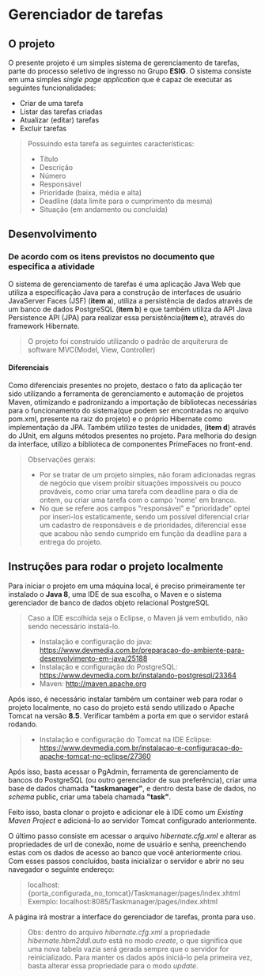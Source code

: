 # Gerenciador de tarefas
## O projeto 
O presente projeto é um simples sistema de gerenciamento de tarefas, parte do processo seletivo de ingresso no Grupo **ESIG**. O sistema consiste em uma simples _single page application_ que é capaz de executar as seguintes funcionalidades: 
- Criar de uma tarefa
- Listar das tarefas criadas
- Atualizar (editar) tarefas
- Excluir tarefas
>Possuindo esta tarefa as seguintes características:
> - Título
>  - Descrição
>  - Número
>  - Responsável 
>  - Prioridade (baixa, média e alta)
>  - Deadline (data limite para o cumprimento da mesma)
>  - Situação (em andamento ou concluída)
## Desenvolvimento
###  De acordo com os itens previstos no documento que especifica a atividade

O sistema de gerenciamento de tarefas é uma aplicação Java Web que utiliza a especificação Java para a construção de interfaces de usuário JavaServer Faces (JSF) (**item a**), utiliza a persistência de dados através de um banco de dados PostgreSQL (**item b**) e que também utiliza da API Java Persistence API (JPA) para realizar essa persistência(**item c**), através do framework Hibernate. 
> O projeto foi construído utilizando o padrão de arquiterura de software MVC(Model, View, Controller)
#### Diferenciais
Como diferenciais presentes no projeto, destaco o fato da aplicação ter sido utilizando a ferramenta de gerenciamento e automação de projetos Maven, otimizando e padronizando a importação de bibliotecas necessárias para o funcionamento do sistema(que podem ser encontradas no arquivo pom.xml, presente na raiz do projeto) e o próprio Hibernate como implementação da JPA. Também utilizo testes de unidades, (**item d**) através do JUnit, em alguns métodos presentes no projeto.  Para melhoria do design da interface, utilizo a biblioteca de componentes PrimeFaces no front-end.
> Observações gerais:
> - Por se tratar de um projeto simples, não foram adicionadas regras de negócio que visem proibir situações impossíveis ou pouco prováveis, como criar uma tarefa com deadline para o dia de ontem, ou criar uma tarefa com o campo 'nome' em branco.
> - No que se refere aos campos "responsável" e "prioridade" optei por inseri-los estaticamente, sendo um possível diferencial criar um cadastro de responsáveis e de prioridades, diferencial esse que acabou não sendo cumprido em função da deadline para a entrega do projeto.
## Instruções para rodar o projeto localmente
Para iniciar o projeto em uma máquina local, é preciso primeiramente ter instalado o **Java 8**, uma IDE de sua escolha, o Maven e o sistema gerenciador de banco de dados objeto relacional PostgreSQL
> Caso a IDE escolhida seja o Eclipse, o Maven já vem embutido, não sendo necessário instalá-lo.
> - Instalação e configuração do java: https://www.devmedia.com.br/preparacao-do-ambiente-para-desenvolvimento-em-java/25188
> - Instalação e configuração do PostgreSQL: https://www.devmedia.com.br/instalando-postgresql/23364
> - Maven: http://maven.apache.org

Após isso, é necessário instalar também um container web para rodar o projeto localmente, no caso do projeto está sendo utilizado o Apache Tomcat na versão **8.5**. Verificar também a porta em que o servidor estará rodando. 
> - Instalação e configuração do Tomcat na IDE Eclipse: https://www.devmedia.com.br/instalacao-e-configuracao-do-apache-tomcat-no-eclipse/27360

Após isso, basta acessar o PgAdmin, ferramenta de gerenciamento de bancos do PostgreSQL (ou outro gerenciador de sua preferência), criar uma base de dados chamada **"taskmanager"**, e dentro desta base de dados, no _schema_ public, criar uma tabela chamada **"task"**.

Feito isso, basta clonar o projeto e adicionar ele à IDE como um _Existing Maven Project_ e adicioná-lo ao servidor Tomcat configurado anteriormente.

O último passo consiste em acessar o arquivo _hibernate.cfg.xml_ e alterar as propriedades de url de conexão, nome de usuário e senha, preenchendo estas com os dados de acesso ao banco que você anteriormente criou. 
Com esses passos concluídos, basta inicializar o servidor e abrir no seu navegador o seguinte endereço:
> localhost:{porta_configurada_no_tomcat}/Taskmanager/pages/index.xhtml
> Exemplo: localhost:8085/Taskmanager/pages/index.xhtml

A página irá mostrar a interface do gerenciador de tarefas, pronta para uso.
> Obs: dentro do arquivo _hibernate.cfg.xml_ a propriedade _hibernate.hbm2ddl.auto_ está no modo _create_, o que significa que uma nova tabela vazia será gerada sempre que o servidor for reinicializado. Para manter os dados após iniciá-lo pela primeira vez, basta alterar essa propriedade para o modo _update_.
